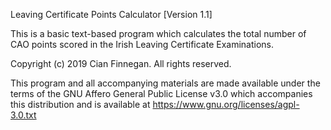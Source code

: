 Leaving Certificate Points Calculator [Version 1.1]

This is a basic text-based program which calculates the total number of CAO points scored in the Irish Leaving Certificate Examinations.

Copyright (c) 2019 Cian Finnegan. All rights reserved.

This program and all accompanying materials are made available under the terms of the GNU Affero General Public License v3.0 which accompanies this distribution and is available at https://www.gnu.org/licenses/agpl-3.0.txt
